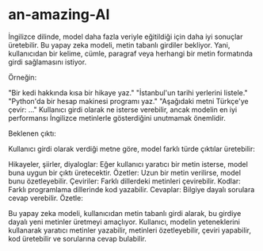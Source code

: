 # an-amazing-AI
İngilizce dilinde, model daha fazla veriyle eğitildiği için daha iyi sonuçlar üretebilir. 
Bu yapay zeka modeli, metin tabanlı girdiler bekliyor. Yani, kullanıcıdan bir kelime, cümle, paragraf veya herhangi bir metin formatında girdi sağlamasını istiyor.

Örneğin:

"Bir kedi hakkında kısa bir hikaye yaz."
"İstanbul'un tarihi yerlerini listele."
"Python'da bir hesap makinesi programı yaz."
"Aşağıdaki metni Türkçe'ye çevir: ..."
Kullanıcı girdi olarak ne isterse verebilir, ancak modelin en iyi performansı İngilizce metinlerle gösterdiğini unutmamak önemlidir.

Beklenen çıktı:

Kullanıcı girdi olarak verdiği metne göre, model farklı türde çıktılar üretebilir:

Hikayeler, şiirler, diyaloglar: Eğer kullanıcı yaratıcı bir metin isterse, model buna uygun bir çıktı üretecektir.
Özetler: Uzun bir metin verilirse, model bunu özetleyebilir.
Çeviriler: Farklı dillerdeki metinleri çevirebilir.
Kodlar: Farklı programlama dillerinde kod yazabilir.
Cevaplar: Bilgiye dayalı sorulara cevap verebilir.
Özetle:

Bu yapay zeka modeli, kullanıcıdan metin tabanlı girdi alarak, bu girdiye dayalı yeni metinler üretmeyi amaçlıyor. Kullanıcı, modelin yeteneklerini kullanarak yaratıcı metinler yazabilir, metinleri özetleyebilir, çeviri yapabilir, kod üretebilir ve sorularına cevap bulabilir.
